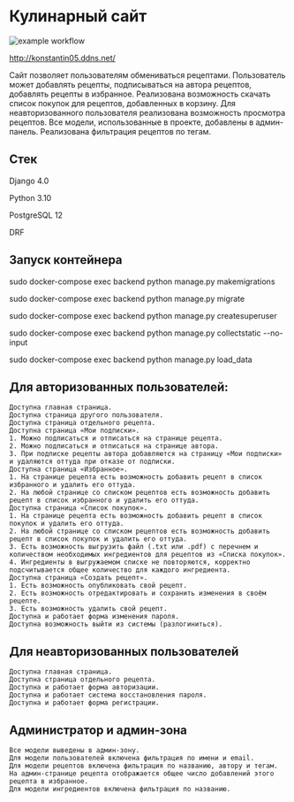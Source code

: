 # Кулинарный сайт

![example workflow](https://github.com/Konstantin8891/yamdb_final/actions/workflows/yamdb_workflow.yml/badge.svg)

http://konstantin05.ddns.net/

Сайт позволяет пользователям обмениваться рецептами. Пользователь может добавлять рецепты, подписываться на автора рецептов, добавлять рецепты в избранное. Реализована возможность скачать список покупок для рецептов, добавленных в корзину. Для неавторизованного пользователя реализована возможность просмотра рецептов. Все модели, использованные в проекте, добавлены в админ-панель. Реализована фильтрация рецептов по тегам.

## Стек

Django 4.0

Python 3.10

PostgreSQL 12

DRF

## Запуск контейнера

sudo docker-compose exec backend python manage.py makemigrations

sudo docker-compose exec backend python manage.py migrate

sudo docker-compose exec backend python manage.py createsuperuser

sudo docker-compose exec backend python manage.py collectstatic --no-input

sudo docker-compose exec backend python manage.py load_data

## Для авторизованных пользователей:

    Доступна главная страница.
    Доступна страница другого пользователя.
    Доступна страница отдельного рецепта.
    Доступна страница «Мои подписки».
    1. Можно подписаться и отписаться на странице рецепта.
    2. Можно подписаться и отписаться на странице автора.
    3. При подписке рецепты автора добавляются на страницу «Мои подписки» и удаляются оттуда при отказе от подписки.
    Доступна страница «Избранное».
    1. На странице рецепта есть возможность добавить рецепт в список избранного и удалить его оттуда.
    2. На любой странице со списком рецептов есть возможность добавить рецепт в список избранного и удалить его оттуда.
    Доступна страница «Список покупок».
    1. На странице рецепта есть возможность добавить рецепт в список покупок и удалить его оттуда.
    2. На любой странице со списком рецептов есть возможность добавить рецепт в список покупок и удалить его оттуда.
    3. Есть возможность выгрузить файл (.txt или .pdf) с перечнем и количеством необходимых ингредиентов для рецептов из «Списка покупок».
    4. Ингредиенты в выгружаемом списке не повторяются, корректно подсчитывается общее количество для каждого ингредиента.
    Доступна страница «Создать рецепт».
    1. Есть возможность опубликовать свой рецепт.
    2. Есть возможность отредактировать и сохранить изменения в своём рецепте.
    3. Есть возможность удалить свой рецепт.
    Доступна и работает форма изменения пароля.
    Доступна возможность выйти из системы (разлогиниться).

## Для неавторизованных пользователей

    Доступна главная страница.
    Доступна страница отдельного рецепта.
    Доступна и работает форма авторизации.
    Доступна и работает система восстановления пароля.
    Доступна и работает форма регистрации.

## Администратор и админ-зона

    Все модели выведены в админ-зону.
    Для модели пользователей включена фильтрация по имени и email.
    Для модели рецептов включена фильтрация по названию, автору и тегам.
    На админ-странице рецепта отображается общее число добавлений этого рецепта в избранное.
    Для модели ингредиентов включена фильтрация по названию.
